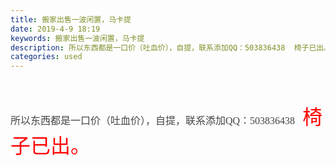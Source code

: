 ```yaml
---
title: 搬家出售一波闲置，马卡提
date: 2019-4-9 18:19
keywords: 搬家出售一波闲置，马卡提
description: 所以东西都是一口价（吐血价），自提，联系添加QQ：503836438  椅子已出。
categories: used
---
```

<td class="t_f" id="postmessage_3441995">

<br/>
<br/>
<font face="微软雅黑"><font color="#444444"><font style="font-size:16px">所以东西都是一口价（吐血价），自提，联系添加QQ：503836438   </font></font><font size="6"><font color="#ff0000">椅子已出。</font></font></font><br/>
</td>
